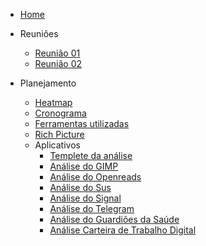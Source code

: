 * [Home](/)

* Reuniões
  - [Reunião 01](reunioes/ata01.md)
  - [Reunião 02](reunioes/ata02.md)


* Planejamento 
  - [Heatmap](planejamento/heatmap.md)
  - [Cronograma](planejamento/Cronograma.md)
  - [Ferramentas utilizadas](planejamento/ferramentas.md)
  - [Rich Picture](planejamento/rich_picture.md)
  * Aplicativos
    - [Templete da análise](planejamento/aplicativos/Templete_Analise.md)
    - [Análise do GIMP](planejamento/aplicativos/analise_GIMP.md)
    - [Análise do Openreads](planejamento/aplicativos/analise_Openreads.md)
    - [Análise do Sus](planejamento/aplicativos/analise_sus.md)
    - [Análise do Signal](planejamento/aplicativos/analise_Signal.md)
    - [Análise do Telegram](planejamento/aplicativos/analise_Telegram.md)
    - [Análise do Guardiões da Saúde](planejamento/aplicativos/analise_Guardioes.md)
    - [Análise Carteira de Trabalho Digital](planejamento/aplicativos/analise_carteiradigitaldetrabalho.md)
